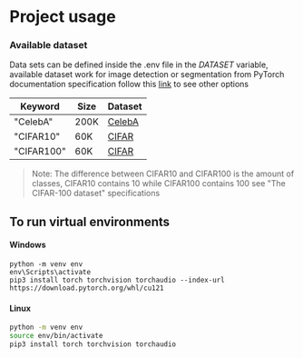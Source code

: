 # Project usage

### Available dataset

Data sets can be defined inside the .env file in the $DATASET$ variable, available dataset
work for image detection or segmentation from PyTorch documentation specification follow this
[link](https://pytorch.org/vision/stable/datasets.html#image-detection-or-segmentation) to see
other options

| Keyword    | Size | Dataset                                                     |
| ---------- | ---- | ----------------------------------------------------------- |
| "CelebA"   | 200K | [CelebA](https://mmlab.ie.cuhk.edu.hk/projects/CelebA.html) |
| "CIFAR10"  | 60K  | [CIFAR](https://www.cs.toronto.edu/~kriz/cifar.html)        |
| "CIFAR100" | 60K  | [CIFAR](https://www.cs.toronto.edu/~kriz/cifar.html)        |

> Note: The difference between CIFAR10 and CIFAR100 is the amount of classes, CIFAR10 contains 10
> while CIFAR100 contains 100 see "The CIFAR-100 dataset" specifications

## To run virtual environments

#### Windows

```bath
python -m venv env
env\Scripts\activate
pip3 install torch torchvision torchaudio --index-url https://download.pytorch.org/whl/cu121
```

#### Linux

```bash
python -m venv env
source env/bin/activate
pip3 install torch torchvision torchaudio
```
